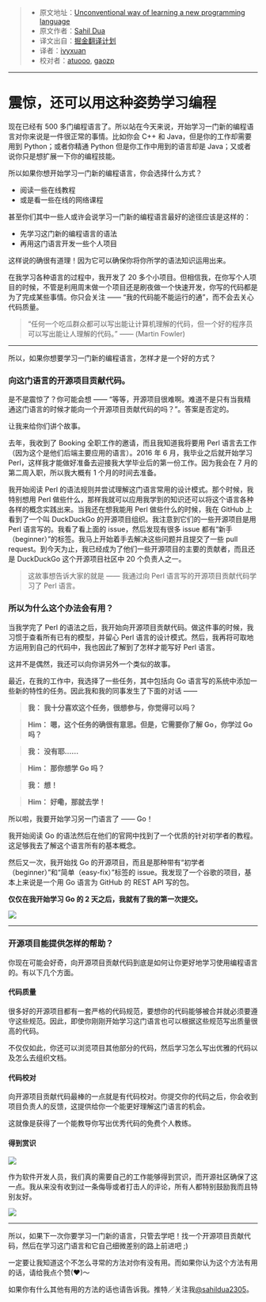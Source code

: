 > * 原文地址：[Unconventional way of learning a new programming language](https://hackernoon.com/unconventional-way-of-learning-a-new-programming-language-e4d1f600342c#.alz60t9jd)
> * 原文作者：[Sahil Dua](https://hackernoon.com/@sahildua2305)
> * 译文出自：[掘金翻译计划](https://github.com/xitu/gold-miner)
> * 译者：[ivyxuan](https://github.com/iloveivyxuan)
> * 校对者：[atuooo](https://github.com/atuooo), [gaozp](http://gaozhipeng.me)

---

# 震惊，还可以用这种姿势学习编程

现在已经有 500 多门编程语言了。所以站在今天来说，开始学习一门新的编程语言对你来说是一件很正常的事情。比如你会 C++ 和 Java，但是你的工作却需要用到 Python；或者你精通 Python 但是你工作中用到的语言却是 Java；又或者说你只是想扩展一下你的编程技能。

所以如果你想开始学习一门新的编程语言，你会选择什么方式？

- 阅读一些在线教程
- 或是看一些在线的网络课程

甚至你们其中一些人或许会说学习一门新的编程语言最好的途径应该是这样的：

- 先学习这门新的编程语言的语法
- 再用这门语言开发一些个人项目

这样说的确很有道理！因为它可以确保你将你所学的语法知识运用出来。

在我学习各种语言的过程中，我开发了 20 多个小项目。但相信我，在你写个人项目的时候，不管是利用周末做一个项目还是刷夜做一个快速开发，你写的代码都是为了完成某些事情。你只会关注 —— “我的代码能不能运行的通”，而不会去关心代码质量。

> “任何一个吃瓜群众都可以写出能让计算机理解的代码，但一个好的程序员可以写出能让人理解的代码。” —— (Martin Fowler)

---

所以，如果你想要学习一门新的编程语言，怎样才是一个好的方式？

### 向这门语言的开源项目贡献代码。

是不是震惊了？你可能会想 —— “等等，开源项目很难啊。难道不是只有当我精通这门语言的时候才能向一个开源项目贡献代码的吗？”。答案是否定的。

让我来给你们讲个故事。

去年，我收到了 Booking 全职工作的邀请，而且我知道我将要用 Perl 语言去工作（因为这个是他们后端主要应用的语言）。2016 年 6 月，我毕业之后就开始学习 Perl，这样我才能做好准备去迎接我大学毕业后的第一份工作。因为我会在 7 月的第二周入职，所以我大概有 1 个月的时间去准备。

我开始阅读 Perl 的语法规则并尝试理解这门语言常用的设计模式。那个时候，我特别想用 Perl 做些什么，那样我就可以应用我学到的知识还可以将这个语言各种各样的概念实践出来。当我还在想我能用 Perl 做些什么的时候，我在 GitHub 上看到了一个叫 DuckDuckGo 的开源项目组织。我注意到它们的一些开源项目是用 Perl 语言写的。我看了看上面的 issue，然后发现有很多 issue 都有“新手（beginner）”的标签。我马上开始着手去解决这些问题并且提交了一些 pull request。到今天为止，我已经成为了他们一些开源项目的主要的贡献者，而且还是 DuckDuckGo 这个开源项目社区中 20 个负责人之一。

> 这故事想告诉大家的就是 —— 我通过向 Perl 语言写的开源项目贡献代码学习了 Perl 语言。

### 所以为什么这个办法会有用？

当我学完了 Perl 的语法之后，我开始向开源项目贡献代码。做这件事的时候，我习惯于查看所有已有的模型，并留心 Perl 语言的设计模式。然后，我再将可取地方运用到自己的代码中，我也因此了解到了怎样才能写好 Perl 语言。

这并不是偶然，我还可以向你讲另外一个类似的故事。

最近，在我的工作中，我选择了一些任务，其中包括向 Go 语言写的系统中添加一些新的特性的任务。因此我和我的同事发生了下面的对话 ——

> **我：** **我十分喜欢这个任务，很想参与，你觉得可以吗？**

> **Him：** **嗯，这个任务的确很有意思。但是，它需要你了解 Go，你学过 Go 吗？**

> **我：** **没有耶……**

> **Him：** **那你想学 Go 吗？**

> **我：** **想！**

> **Him：** **好嘞，那就去学！**

所以啦，我要开始学习另一门语言了 —— Go！

我开始阅读 Go 的语法然后在他们的官网中找到了一个优质的针对初学者的教程。这足够我去了解这个语言所有的基本概念。

然后又一次，我开始找 Go 的开源项目，而且是那种带有“初学者（beginner）”和“简单（easy-fix）”标签的 issue。我发现了一个谷歌的项目，基本上来说是一个用 Go 语言为 GitHub 的 REST API 写的包。

**仅仅在我开始学习 Go 的 2 天之后，我就有了我的第一次提交。**

![](https://cdn-images-1.medium.com/max/800/1*TsCbnT-eiymTGR5WDQccrA.png)

---

### 开源项目能提供怎样的帮助？

你现在可能会好奇，向开源项目贡献代码到底是如何让你更好地学习使用编程语言的。有以下几个方面。

#### **代码质量**

很多好的开源项目都有一套严格的代码规范，要想你的代码能够被合并就必须要遵守这些规范。因此，即使你刚刚开始学习这门语言也可以根据这些规范写出质量很高的代码。

不仅仅如此，你还可以浏览项目其他部分的代码，然后学习怎么写出优雅的代码以及怎么去组织文档。

#### 代码校对

向开源项目贡献代码最棒的一点就是有代码校对。你提交你的代码之后，你会收到项目负责人的反馈，这提供给你一个能更好理解这门语言的机会。

这就像是获得了一个能教导你写出优秀代码的免费个人教练。

#### 得到赏识

![](https://cdn-images-1.medium.com/max/800/1*3qrExiprhpgmLRSfqzW6Yw.png)

作为软件开发人员，我们真的需要自己的工作能够得到赏识，而开源社区确保了这一点。我从来没有收到过一条侮辱或者打击人的评论，所有人都特别鼓励我而且特别友好。

![](https://cdn-images-1.medium.com/max/800/1*utyQ9CozIVz8xcIVHI6-Ew.png)

---

所以，如果下一次你要学习一门新的语言，只管去学吧！找一个开源项目贡献代码，然后在学习这门语言和它自己细微差别的路上前进吧 ;)

一定要让我知道这个不怎么寻常的方法对你有没有用。而如果你认为这个方法有用的话，请给我点个赞(❤)～

如果你有什么其他有用的方法的话也请告诉我。推特／关注我[@sahildua2305](https://twitter.com/sahildua2305)。